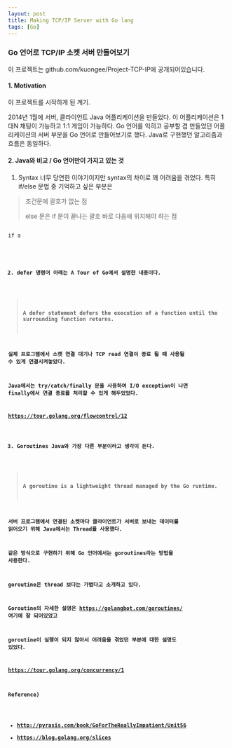 ```yaml
---
layout: post
title: Making TCP/IP Server with Go lang
tags: [Go]
---
```


### Go 언어로 TCP/IP 소켓 서버 만들어보기
이 프로젝트는 github.com/kuongee/Project-TCP-IP에 공개되어있습니다.

#### 1. Motivation
이 프로젝트를 시작하게 된 계기.

2014년 1월에 서버, 클라이언트 Java 어플리케이션을 만들었다.
이 어플리케이션은 1대N 채팅이 가능하고 1:1 게임이 가능하다.
Go 언어를 익히고 공부할 겸 만들었던 어플리케이션의 서버 부분을 Go 언어로 만들어보기로 했다.
Java로 구현했던 알고리즘과 흐름은 동일하다.

#### 2. Java와 비교 / Go 언어만이 가지고 있는 것
1. Syntax
너무 당연한 이야기이지만 syntax의 차이로 꽤 어려움을 겪었다.
특히 if/else 문법 중 기억하고 싶은 부분은 
> 조건문에 괄호가 없는 점
>
> else 문은 if 문이 끝나는 괄호 바로 다음에 위치해야 하는 점
<pre><code>
if a<b {

} else if b == 1 {

}
</code></pre>
    
2. defer 명령어
아래는 A Tour of Go에서 설명한 내용이다.
> A defer statement defers the execution of a function until the surrounding function returns.

실제 프로그램에서 소켓 연결 대기나 TCP read 연결이 종료 될 때 사용될 수 있게 연결시켜놓았다.

Java에서는 try/catch/finally 문을 사용하여 I/O exception이 나면 finally에서 연결 종료를 처리할 수 있게 해두었었다.

https://tour.golang.org/flowcontrol/12

3. Goroutines
Java와 가장 다른 부분이라고 생각이 든다.

> A goroutine is a lightweight thread managed by the Go runtime. 

서버 프로그램에서 연결된 소켓마다 클라이언트가 서버로 보내는 데이터를 읽어오기 위해 Java에서는 Thread를 사용했다.

같은 방식으로 구현하기 위해 Go 언어에서는 goroutines라는 방법을 사용한다.

goroutine은 thread 보다는 가볍다고 소개하고 있다.

Goroutine의 자세한 설명은 <https://golangbot.com/goroutines/> 여기에 잘 되어있었고

goroutine이 실행이 되지 않아서 어려움을 겪었던 부분에 대한 설명도 있었다.

https://tour.golang.org/concurrency/1

#### Reference) 
* http://pyrasis.com/book/GoForTheReallyImpatient/Unit56
* https://blog.golang.org/slices

